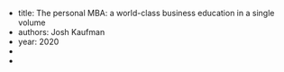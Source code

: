- title: The personal MBA: a world-class business education in a single volume
- authors: Josh Kaufman
- year: 2020
- 
- 

